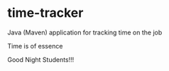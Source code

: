 # time-tracker
Java (Maven) application for tracking time on the job

Time is of essence

Good Night Students!!!
